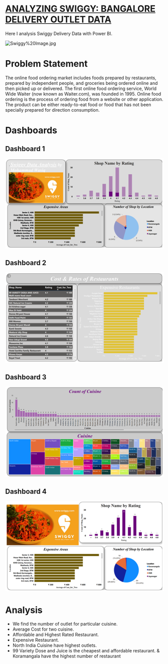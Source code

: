 # [**ANALYZING SWIGGY: BANGALORE DELIVERY OUTLET DATA**]()
Here I analysis Swiggy Delivery Data with Power BI.

![Swiggy%20Image.jpg](https://th.bing.com/th/id/OIP.Qw11nbTP2pBb08x-H2WDSAHaE8?pid=ImgDet&rs=1)

# Problem Statement
The online food ordering market includes foods prepared by restaurants, prepared by independent people, and groceries being ordered online and then picked up or delivered. The first online food ordering service, World Wide Waiter (now known as Waiter.com), was founded in 1995. Online food ordering is the process of ordering food from a website or other application. The product can be either ready-to-eat food or food that has not been specially prepared for direction consumption.

# Dashboards

## Dashboard 1
![dash1](https://github.com/AkeelFarooq/Swiggy-Delivery-Analysis-in-Power-BI/blob/master/Images/Dashboard%201.png)

## Dashboard 2
![dash2](https://github.com/AkeelFarooq/Swiggy-Delivery-Analysis-in-Power-BI/blob/master/Images/Dashboard%202.png)

## Dashboard 3
![dash3](https://github.com/AkeelFarooq/Swiggy-Delivery-Analysis-in-Power-BI/blob/master/Images/Dashboard%203.png)

## Dashboard 4
![dash4](https://github.com/AkeelFarooq/Swiggy-Delivery-Analysis-in-Power-BI/blob/master/Images/Dashboard%204.png)

# Analysis
* We find the number of outlet for particular cuisine. 
* Average Cost for two cuisine. 
* Affordable and Highest Rated Restaurant. 
* Expensive Restaurant. 
* North India Cuisine have highest outlets. 
* 99 Variety Dose and Juice is the cheapest and affordable restaurant. 
& Koramangala have the highest number of restaurant

